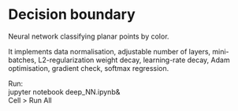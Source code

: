 # Decision boundary

Neural network classifying planar points by color.  

It implements data normalisation, adjustable number of layers, mini-batches, L2-regularization weight decay, learning-rate decay, Adam optimisation, gradient check, softmax regression.  

Run:  
jupyter notebook deep_NN.ipynb&  
Cell > Run All
